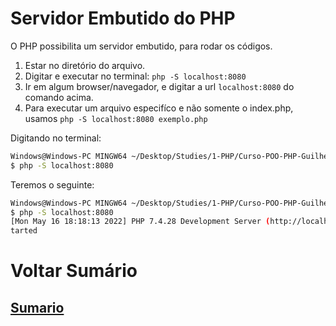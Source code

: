 # Servidor Embutido do PHP
O PHP possibilita um servidor embutido, para rodar os códigos.

1. Estar no diretório do arquivo.
2. Digitar e executar no terminal: `php -S localhost:8080`
3. Ir em algum browser/navegador, e digitar a url `localhost:8080` do comando acima.
4. Para executar um arquivo especifíco e não somente o index.php, usamos `php -S localhost:8080 exemplo.php`

Digitando no terminal:
```bash
Windows@Windows-PC MINGW64 ~/Desktop/Studies/1-PHP/Curso-POO-PHP-Guilherme (main)
$ php -S localhost:8080
```

Teremos o seguinte:
```bash
Windows@Windows-PC MINGW64 ~/Desktop/Studies/1-PHP/Curso-POO-PHP-Guilherme (main)
$ php -S localhost:8080
[Mon May 16 18:18:13 2022] PHP 7.4.28 Development Server (http://localhost:8080) s
tarted
```


# Voltar Sumário
## [Sumario](00-Sumario.md)